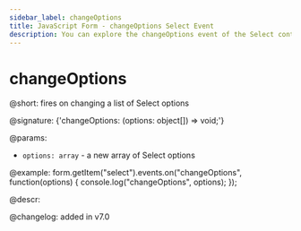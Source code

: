 ```yaml
---
sidebar_label: changeOptions
title: JavaScript Form - changeOptions Select Event 
description: You can explore the changeOptions event of the Select control of Form in the documentation of the DHTMLX JavaScript UI library. Browse developer guides and API reference, try out code examples and live demos, and download a free 30-day evaluation version of DHTMLX Suite.
---
```


# changeOptions

@short: fires on changing a list of Select options

@signature: {'changeOptions: (options: object[]) => void;'}

@params:
- `options: array` - a new array of Select options

@example:
form.getItem("select").events.on("changeOptions", function(options) {
    console.log("changeOptions", options);
});

@descr:

@changelog: added in v7.0
